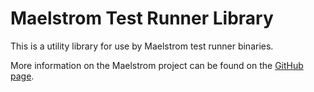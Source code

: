 # Maelstrom Test Runner Library

This is a utility library for use by Maelstrom test runner binaries.

More information on the Maelstrom project can be found on the [GitHub
page](https://github.com/maelstrom-software/maelstrom).
